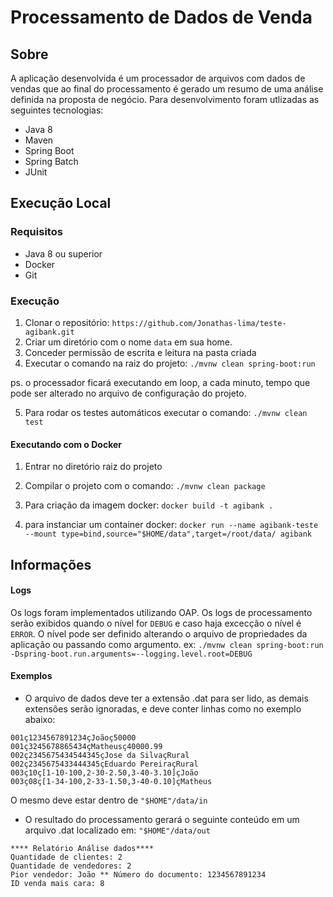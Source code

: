 # Processamento de Dados de Venda  
  
## Sobre  
A aplicação desenvolvida é um processador de arquivos com dados de vendas que ao final do processamento é gerado um resumo de uma análise definida na proposta de negócio. Para desenvolvimento foram utlizadas as seguintes tecnologias:  
  
- Java 8  
- Maven  
- Spring Boot  
- Spring Batch  
- JUnit  
  
## Execução Local  
### Requisitos  
- Java 8 ou superior
- Docker
- Git
  
### Execução  
1. Clonar o repositório: `https://github.com/Jonathas-lima/teste-agibank.git`  
2. Criar um diretório com o nome `data` em sua home.
3. Conceder permissão de escrita e leitura na pasta criada
4. Executar o comando na raiz do projeto: `./mvnw clean spring-boot:run`

ps. o processador ficará executando em loop, a cada minuto, tempo que pode ser alterado no arquivo de configuração do projeto.

5. Para rodar os testes automáticos executar o comando: `./mvnw clean test`

#### Executando com o Docker
1. Entrar no diretório raiz do projeto
1. Compilar o projeto com o comando: `./mvnw clean package`

2. Para criação da imagem docker: `docker build -t agibank .`

3. para instanciar um container docker: `docker run --name agibank-teste --mount type=bind,source="$HOME/data",target=/root/data/ agibank`

## Informações

#### Logs
Os logs foram implementados utilizando OAP. Os logs de processamento serão exibidos quando o nível for `DEBUG` e caso haja excecção o nível é `ERROR`.
O nível pode ser definido alterando o arquivo de propriedades da aplicação ou passando como argumento.
ex: `./mvnw clean spring-boot:run -Dspring-boot.run.arguments=--logging.level.root=DEBUG`

  
#### Exemplos  
- O arquivo de dados deve ter a extensão .dat para ser lido, as demais extensões serão ignoradas, e deve conter linhas como no exemplo abaixo:  
```  
001ç1234567891234çJoãoç50000
001ç3245678865434çMatheusç40000.99
002ç2345675434544345çJose da SilvaçRural
002ç2345675433444345çEduardo PereiraçRural
003ç10ç[1-10-100,2-30-2.50,3-40-3.10]çJoão
003ç08ç[1-34-100,2-33-1.50,3-40-0.10]çMatheus 
```  
 O mesmo deve estar dentro de `"$HOME"/data/in`
 
 
- O resultado do processamento gerará o seguinte conteúdo em um arquivo .dat localizado em:  `"$HOME"/data/out`  
```  
**** Relatório Análise dados****
Quantidade de clientes: 2
Quantidade de vendedores: 2
Pior vendedor: João ** Número do documento: 1234567891234
ID venda mais cara: 8
```
